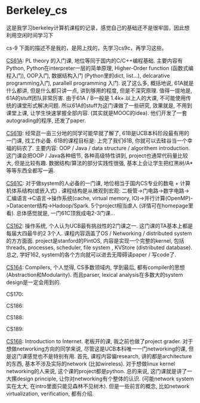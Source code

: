 # Berkeley_cs
这是我学习berkeley计算机课程的记录，感觉自己的基础还不是很牢固，因此想利用空闲时间学习下

cs-9
下面的描述不是我的，是网上找的，先学习cs9c，再学习这些。

[CS61A](http://www-inst.eecs.berkeley.edu/~cs61a/archives.html): PL theory 的入门课, 地位等同于国内的C/C++编程基础. 主要内容有Python, Python在interpreter一层的简单原理, Higher-Order function (函数式编程入门), OOP入门, 数据结构入门 (Python里的dict, list...), delcarative programming入门, parallell programming 入门. 说了这么多, 概括地说, 61A就是什么都讲, 但是什么都只讲一点, 讲到够用的程度, 但是不深究原理. 
值得一提地是, 61A的stuff团队非常厉害. 由于61A / B一般是 1.4k+ 以上人的大课, 不可能使用传统的课堂形式解决问题. 所以61A的stuff为这门课做了一些研究, 效果就是, 不用到课堂上课, 让学生快速掌握全部内容. (其实就是MOOC的idea). 他们开发了一套autograding的程序, 还发了paper.

[CS61B](http://www-inst.eecs.berkeley.edu/~cs61b/archives.html): 经常逛一亩三分地的同学可能早就了解了, 61B是UCB本科阶段最有用的一门课, 找工作必备. 61B的课程目标是: 上完了我们61B, 你就可以去硅谷当一个幸福的码农了.
主要内容: OOP / Java / data structure / algorithem introduction. 这门课会把OOP / Java各种细节, 各种高级特性讲到, project也通常代码量比较大, 但是比较有趣. 数据结构/算法的部分实践性很强, 基本上会让学生把红黑树/A*等等东西全都写一遍.

[CS61C](http://www-inst.eecs.berkeley.edu/~cs61c/archives.html): 对于做system的人必备的一门课, 地位相当于国内CS专业的数电 + 计算机体系结构(或嵌入式) . 课程结构是从微观到宏观: 二极管->门电路->数字电路->汇编语言->C语言->操作系统(cache, virtual memory, IO)->并行计算(OpenMP)->Datacenter结构->Hadoop/Spark. 5个project相当虐人 (详情可在homepage里看). 总体感觉就是, 一门61C顶我成电2-3门课...

[CS162](https://inst.eecs.berkeley.edu/~cs162/archives.html): 操作系统, 个人认为UCB最有挑战性的2门课之一. 这门课的TA基本上都是每届大四最牛的2 3个人. 课程内容涵盖了OS / Networking / distributed system的方方面面. project是stanford的PintOS, 内容是实现一个完整的kernel, 包括threads, processes, scheduler, file system , KVStore (distributed database). 总之, 学好162, system的各个方向就可以进去无障碍读paper / 写code了.

[CS164](http://www-inst.eecs.berkeley.edu/~cs164/archives.html): Compilers, 个人觉得, CS多数领域内, 学到最后, 都有compiler的思想(Abstraction和Modularity). 而且parser, lexical analysis在多数大的system design是一定会用到的. 

CS170:

CS186:

CS188:

CS189:

[CS168](https://inst.eecs.berkeley.edu/~cs168/fa15/): Introduction to Internet. 老板开的课, 我之前也做了project grader. 对于想做networking方向的同学来说, 尽管这是UCB本科唯一一门networking的课, 但是这门课感觉也不是特别有用.
首先, 课程内容偏research, 讲的都是architecture的东西, 基本不涉及实际的network (比如wireless). 对于想做linux kernel networking的人来说, 这个课的project都是python. 总的来说, 这门课就是讲了一大摞design principle, 让你对networking有个整体的认识. (可能network system实在太大, 在intro里面只能见森林不见树木). 但是一些前言的概念, 比如network virtualization, verification, 都有介绍.
